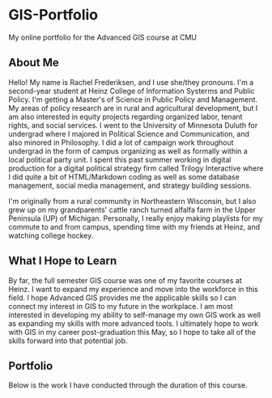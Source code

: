 # GIS-Portfolio
My online portfolio for the Advanced GIS course at CMU

## About Me
Hello! My name is Rachel Frederiksen, and I use she/they pronouns. I'm a second-year student at Heinz College of Information Systerms and Public Policy. I'm getting a Master's of Science in Public Policy and Management. My areas of policy research are in rural and agricultural development, but I am also interested in equity projects regarding organized labor, tenant rights, and social services. I went to the University of Minnesota Duluth for undergrad where I majored in Political Science and Communication, and also minored in Philosophy. I did a lot of campaign work throughout undergrad in the form of campus organizing as well as formally within a local political party unit. I spent this past summer working in digital production for a digital political strategy firm called Trilogy Interactive where I did quite a bit of HTML/Markdown coding as well as some database management, social media management, and strategy building sessions.

I'm originally from a rural community in Northeastern Wisconsin, but I also grew up on my grandparents' cattle ranch turned alfalfa farm in the Upper Peninsula (UP) of Michigan. Personally, I really enjoy making playlists for my commute to and from campus, spending time with my friends at Heinz, and watching college hockey.

## What I Hope to Learn
By far, the full semester GIS course was one of my favorite courses at Heinz. I want to expand my experience and move into the workforce in this field. I hope Advanced GIS provides me the applicable skills so I can connect my interest in GIS to my future in the workplace. I am most interested in developing my ability to self-manage my own GIS work as well as expanding my skills with more advanced tools. I ultimately hope to work with GIS in my career post-graduation this May, so I hope to take all of the skills forward into that potential job. 

## Portfolio

Below is the work I have conducted through the duration of this course.
